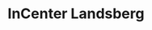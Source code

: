 ---
title: "InCenter Landsberg"
url: /landsberg-am-lech/incenter-landsberg/
shop: Einkaufszentrum
---